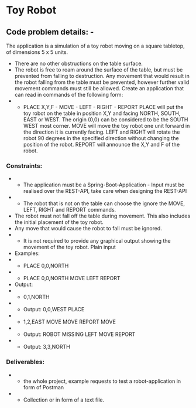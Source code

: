 
# Toy Robot
## Code problem details: - 

The application is a simulation of a toy robot moving on a square tabletop, of dimensions 5 x 5 units. 
- There are no other obstructions on the table surface. 
-  The robot is free to roam around the surface of the table, but must be prevented from falling to destruction. Any movement that would result in the robot falling from the table must be prevented, however further valid movement commands must still be allowed. Create an application that can read in commands of the following form: 
- - PLACE X,Y,F - MOVE - LEFT - RIGHT - REPORT PLACE will put the toy robot on the table in position X,Y and facing NORTH, SOUTH, EAST or WEST. The origin (0,0) can be considered to be the SOUTH WEST most corner. MOVE will move the toy robot one unit forward in the direction it is currently facing. LEFT and RIGHT will rotate the robot 90 degrees in the specified direction without changing the position of the robot. REPORT will announce the X,Y and F of the robot.
### Constraints: 
- - The application must be a Spring-Boot-Application - Input must be realised over the REST-API, take care when designing the REST-API 
- - The robot that is not on the table can choose the ignore the MOVE, LEFT, RIGHT and REPORT commands. 
- The robot must not fall off the table during movement. This also includes the initial placement of the toy robot. 
- Any move that would cause the robot to fall must be ignored. 
- - It is not required to provide any graphical output showing the movement of the toy robot. Plain input 
- Examples: 
- - PLACE 0,0,NORTH 
- - PLACE 0,0,NORTH MOVE LEFT REPORT 
- Output: 
- - 0,1,NORTH 
- - Output: 0,0,WEST PLACE 
- - 1,2,EAST MOVE MOVE REPORT MOVE 
- - Output: ROBOT MISSING LEFT MOVE REPORT 
- - Output: 3,3,NORTH 

### Deliverables: 
- - the whole project, example requests to test a robot-application in form of Postman
- - Collection or in form of a text file.
